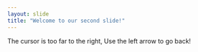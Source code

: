 ```yaml
---
layout: slide
title: "Welcome to our second slide!"
---
```

The cursor is too far to the right,
Use the left arrow to go back!

